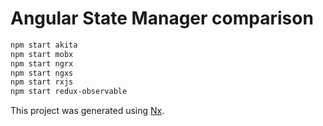 # Angular State Manager comparison

```bash
npm start akita
npm start mobx
npm start ngrx
npm start ngxs
npm start rxjs
npm start redux-observable
```

This project was generated using [Nx](https://nx.dev).